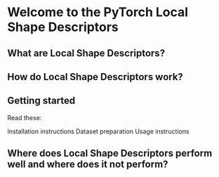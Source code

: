 # Welcome to the PyTorch Local Shape Descriptors

## What are Local Shape Descriptors?


## How do Local Shape Descriptors work?

## Getting started

Read these:

Installation instructions
Dataset preparation
Usage instructions

## Where does Local Shape Descriptors perform well and where does it not perform?
